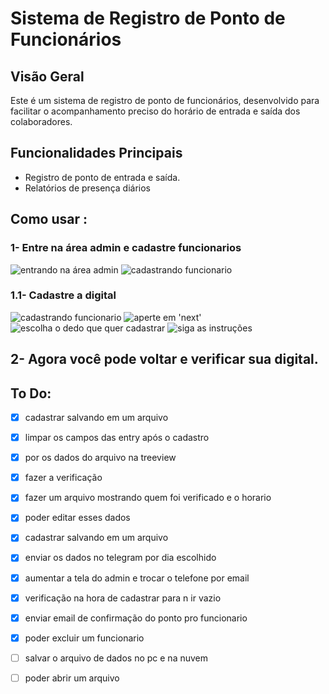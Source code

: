 # Sistema de Registro de Ponto de Funcionários

## Visão Geral

Este é um sistema de registro de ponto de funcionários, desenvolvido para facilitar o acompanhamento preciso do horário de entrada e saída dos colaboradores.

## Funcionalidades Principais

- Registro de ponto de entrada e saída.
- Relatórios de presença diários

## Como usar :

 ### 1- Entre na área admin e cadastre  funcionarios
 ![entrando na área admin](./img//admin.png)
 ![cadastrando funcionario](./img/cadastrando.png)
 ### 1.1- Cadastre a digital
 ![cadastrando funcionario](./img/digital.png)
 ![aperte em 'next'](./img/digital1.png)
 ![escolha o dedo que quer cadastrar](./img/digital2.png)
 ![siga as instruções](./img/digital3.png)

 ## 2- Agora você pode voltar e verificar sua digital.
 

## To Do:
- [X] cadastrar salvando em um arquivo
- [X] limpar os campos das entry após o cadastro
- [X] por os dados do arquivo na treeview
- [X] fazer a verificação
- [X] fazer um arquivo mostrando quem foi verificado e o horario
- [X] poder editar esses dados
- [X] cadastrar salvando em um arquivo
- [X] enviar os dados no telegram por dia escolhido
- [X] aumentar a tela do admin e trocar o telefone por email
- [X] verificação na hora de cadastrar para n ir vazio
- [X] enviar email de confirmação do ponto pro funcionario
- [X] poder excluir um funcionario
- [ ] salvar o arquivo de dados no pc e na nuvem
- [ ] poder abrir um arquivo 


